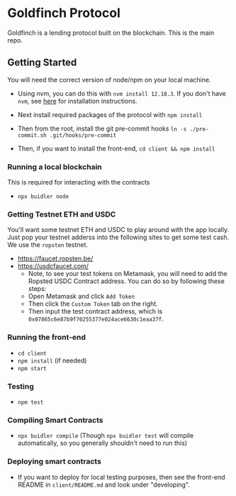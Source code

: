 # Goldfinch Protocol
Goldfinch is a lending protocol built on the blockchain. This is the main repo.

## Getting Started
You will need the correct version of node/npm on your local machine.

- Using nvm, you can do this with `nvm install 12.18.3`. If you don't have `nvm`, see [here](https://github.com/nvm-sh/nvm#installing-and-updating) for installation instructions.

- Next install required packages of the protocol with `npm install`
- Then from the root, install the git pre-commit hooks `ln -s ./pre-commit.sh .git/hooks/pre-commit`
- Then, if you want to install the front-end, `cd client && npm install`

### Running a local blockchain
This is required for interacting with the contracts
- `npx buidler node`

### Getting Testnet ETH and USDC
You'll want some testnet ETH and USDC to play around with the app locally. Just pop your testnet adderss into the following sites to get some test cash. We use the `ropsten` testnet.

- https://faucet.ropsten.be/
- https://usdcfaucet.com/
  - Note, to see your test tokens on Metamask, you will need to add the Ropsted USDC Contract address. You can do so by following these steps:
  - Open Metamask and click `Add Token`
  - Then click the `Custom Token` tab on the right.
  - Then input the test contract address, which is `0x07865c6e87b9f70255377e024ace6630c1eaa37f`.

### Running the front-end
- `cd client`
- `npm install` (if needed)
- `npm start`

### Testing
- `npm test`

### Compiling Smart Contracts
- `npx buidler compile` (Though `npx buidler test` will compile automatically, so you generally shouldn't need to run this)

### Deploying smart contracts
- If you want to deploy for local testing purposes, then see the front-end README in `client/README.md` and look under "developing".

